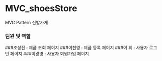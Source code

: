 # MVC_shoesStore
MVC Pattern 신발가게 

### 팀원 및 역할
###조성진 : 제품 조회 페이지
###이천영 : 제품 등록 페이지
###이 휘 : 사용자 로그인 페이지
###이광영 : 사용자 회원가입 페이지
